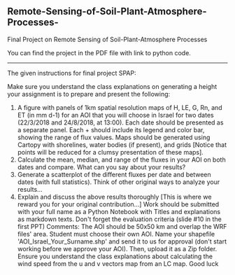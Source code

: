 ## Remote-Sensing-of-Soil-Plant-Atmosphere-Processes-
Final Project on Remote Sensing of Soil-Plant-Atmosphere Processes 

You can find the project in the PDF file with link to python code.

------------------------------------------------------------------------------------------------------------

The given instructions for final project SPAP:

Make sure you understand the class explanations on generating a height
your assignment is to prepare and present the following:
1) A figure with panels of 1km spatial resolution maps of H, LE, G, Rn, and ET (in mm d-1) for an AOI that you will choose in Israel for two dates (22/3/2018 and 24/8/2018, at 13:00). Each date should be presented as a separate panel. Each + should include its legend and color bar, showing the range of flux values. Maps should be generated using Cartopy with shorelines, water bodies (if present), and grids [Notice that points will be reduced for a clumsy presentation of these maps].
2) Calculate the mean, median, and range of the fluxes in your AOI on both dates and compare. What can you say about your results?
3) Generate a scatterplot of the different fluxes per date and between dates (with full statistics). Think of other original ways to analyze your results...
4) Explain and discuss the above results thoroughly [This is where we reward you for your original contribution...]
Work should be submitted with your full name as a Python Notebook with Titles and explanations as markdown texts. Don't forget the evaluation criteria (slide #10 in the first PPT)
Comments:
The AOI should be 50x50 km and overlap the WRF files' area. 
Student must choose their own AOI. 
Name your shapefile 'AOI_Israel_Your_Surname.shp' and send it to us for approval (don't start working before we approve your AOI). Then, upload it as a Zip folder.
Ensure you understand the class explanations about calculating the wind speed from the u and v vectors map from an LC map.
Good luck
